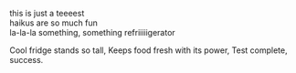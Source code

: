 this is just a teeeest  
haikus are so much fun  
la-la-la something, something
refriiiiigerator

Cool fridge stands so tall,
Keeps food fresh with its power,
Test complete, success.
